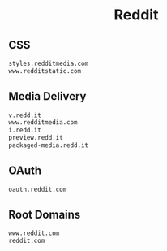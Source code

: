 


<h1 align="center">Reddit</h1>  


## CSS


```html
styles.redditmedia.com
www.redditstatic.com
```  


## Media Delivery


```html
v.redd.it
www.redditmedia.com
i.redd.it
preview.redd.it
packaged-media.redd.it
```  


## OAuth


```html
oauth.reddit.com
```  


## Root Domains


```html
www.reddit.com
reddit.com
```  

